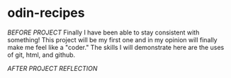 # odin-recipes
*BEFORE PROJECT*
Finally I have been able to stay consistent with something! This project will be my first one and in my opinion will finally make me feel like a "coder." The skills I will demonstrate here are the uses of git, html, and github.

*AFTER PROJECT REFLECTION*
